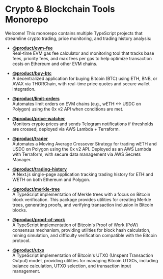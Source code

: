 # Crypto & Blockchain Tools Monorepo

Welcome! This monorepo contains multiple TypeScript projects that streamline crypto trading, price monitoring, and trading history analysis:

- [**@product/evm-fee**](./product/evm-fee/README.md)  
  Real-time EVM gas fee calculator and monitoring tool that tracks base fees, priority fees, and max fees per gas to help optimize transaction costs on Ethereum and other EVM chains.

- [**@product/buy-btc**](./product/buy-btc/README.md)  
  A decentralized application for buying Bitcoin (BTC) using ETH, BNB, or AVAX via THORChain, with real-time price quotes and secure wallet integration.

- [**@product/limit-orders**](./product/limit-orders/README.md)  
  Automates limit orders on EVM chains (e.g., wETH <-> USDC on Polygon) using the 0x v2 API when conditions are met.

- [**@product/price-watcher**](./product/price-watcher/README.md)  
  Monitors crypto prices and sends Telegram notifications if thresholds are crossed, deployed via AWS Lambda + Terraform.
  
- [**@product/trader**](./product/trader/README.md)  
  Automates a Moving Average Crossover Strategy for trading wETH and USDC on Polygon using the 0x v2 API. Deployed as an AWS Lambda with Terraform, with secure data management via AWS Secrets Manager.

- [**@product/trading-history**](./product/trading-history/README.md)  
  A Next.js single-page application tracking trading history for ETH and WETH on both Ethereum and Polygon.

- [**@product/merkle-tree**](./product/merkle-tree/README.md)  
  A TypeScript implementation of Merkle trees with a focus on Bitcoin block verification. This package provides utilities for creating Merkle trees, generating proofs, and verifying transaction inclusion in Bitcoin blocks.

- [**@product/proof-of-work**](./product/proof-of-work/README.md)  
  A TypeScript implementation of Bitcoin's Proof of Work (PoW) consensus mechanism, providing utilities for block hash calculation, mining simulation, and difficulty verification compatible with the Bitcoin protocol.

- [**@product/utxo**](./product/utxo/README.md)  
  A TypeScript implementation of Bitcoin's UTXO (Unspent Transaction Output) model, providing utilities for managing Bitcoin UTXOs, including balance calculation, UTXO selection, and transaction input management.
